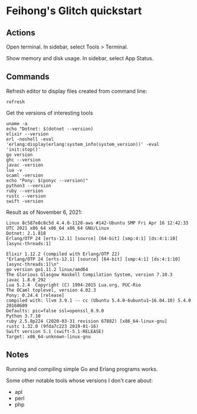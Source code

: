 # Feihong's Glitch quickstart

## Actions

Open terminal. In sidebar, select Tools > Terminal.

Show memory and disk usage. In sidebar, select App Status.

## Commands

Refresh editor to display files created from command line:

    refresh

Get the versions of interesting tools

```
uname -a
echo "Dotnet: $(dotnet --version)
elixir --version
erl -noshell -eval 'erlang:display(erlang:system_info(system_version))' -eval 'init:stop()'
go version
ghc --version
javac -version
lua -v
ocaml -version
echo "Pony: $(ponyc --version)"
python3 --version
ruby --version
rustc --version
swift -version
```

Result as of November 6, 2021:

```
Linux 8c587e8c8c5d 4.4.0-1128-aws #142-Ubuntu SMP Fri Apr 16 12:42:33 UTC 2021 x86_64 x86_64 x86_64 GNU/Linux
Dotnet: 2.1.818
Erlang/OTP 24 [erts-12.1] [source] [64-bit] [smp:4:1] [ds:4:1:10] [async-threads:1]

Elixir 1.12.2 (compiled with Erlang/OTP 22)
"Erlang/OTP 24 [erts-12.1] [source] [64-bit] [smp:4:1] [ds:4:1:10] [async-threads:1]\n"
go version go1.11.2 linux/amd64
The Glorious Glasgow Haskell Compilation System, version 7.10.3
javac 1.8.0_292
Lua 5.2.4  Copyright (C) 1994-2015 Lua.org, PUC-Rio
The OCaml toplevel, version 4.02.3
Pony: 0.24.4 [release]
compiled with: llvm 3.9.1 -- cc (Ubuntu 5.4.0-6ubuntu1~16.04.10) 5.4.0 20160609
Defaults: pic=false ssl=openssl_0.9.0
Python 3.7.10
ruby 2.5.8p224 (2020-03-31 revision 67882) [x86_64-linux-gnu]
rustc 1.32.0 (9fda7c223 2019-01-16)
Swift version 5.1 (swift-5.1-RELEASE)
Target: x86_64-unknown-linux-gnu
```

## Notes

Running and compiling simple Go and Erlang programs works.

Some other notable tools whose versions I don't care about:

- apl
- perl
- php
